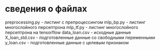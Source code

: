 # сведения о файлах
preprocessing.py - листинг с препроцессингом
mlp_bp.py - листинг многослойного персептрона 
mlp_tf.py - листинг многослойного персептрона на tensorflow
data_loan.csv - исходные данные
X_loan_std.csv - подготовленные данные со свободными переменными
y_loan.csv - подготовленные данные с целевым признаком
